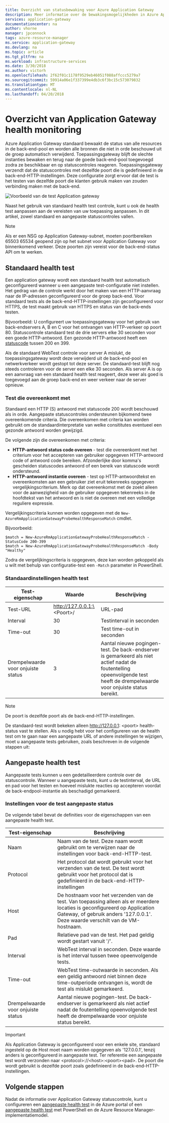 ```yaml
---
title: Overzicht van statusbewaking voor Azure Application Gateway
description: Meer informatie over de bewakingsmogelijkheden in Azure Application Gateway
services: application-gateway
documentationcenter: na
author: vhorne
manager: jpconnock
tags: azure-resource-manager
ms.service: application-gateway
ms.devlang: na
ms.topic: article
ms.tgt_pltfrm: na
ms.workload: infrastructure-services
ms.date: 3/30/2018
ms.author: victorh
ms.openlocfilehash: 2f62f01c1178f9529eb46051f088affccc5279a7
ms.sourcegitcommit: 59914a06e1f337399e4db3c6f3bc15c573079832
ms.translationtype: MT
ms.contentlocale: nl-NL
ms.lasthandoff: 04/20/2018
---
```

# <a name="application-gateway-health-monitoring-overview"></a>Overzicht van Application Gateway health monitoring

Azure Application Gateway standaard bewaakt de status van alle resources in de back-end-pool en worden alle bronnen die niet in orde beschouwd uit de groep automatisch verwijderd. Toepassingsgateway blijft de slechte instanties bewaken en terug naar de goede back-end-pool toegevoegd zodra ze beschikbaar en op statuscontroles reageren. Toepassingsgateway verzendt dat de statuscontroles met dezelfde poort die is gedefinieerd in de back-end-HTTP-instellingen. Deze configuratie zorgt ervoor dat de test is het testen van dezelfde poort die klanten gebruik maken van zouden verbinding maken met de back-end.

![Voorbeeld van de test Application gateway][1]

Naast het gebruik van standaard health test controle, kunt u ook de health test aanpassen aan de vereisten van uw toepassing aanpassen. In dit artikel, zowel standaard en aangepaste statuscontroles vallen.

> [!NOTE]
> Als er een NSG op Application Gateway-subnet, moeten poortbereiken 65503 65534 geopend zijn op het subnet voor Application Gateway voor binnenkomend verkeer. Deze poorten zijn vereist voor de back-end-status API om te werken.

## <a name="default-health-probe"></a>Standaard health test

Een application gateway wordt een standaard health test automatisch geconfigureerd wanneer u een aangepaste test-configuratie niet instellen. Het gedrag van de controle werkt door het maken van een HTTP-aanvraag naar de IP-adressen geconfigureerd voor de groep back-end. Voor standaard tests als de back-end-HTTP-instellingen zijn geconfigureerd voor HTTPS, de test maakt gebruik van HTTPS en status van de back-ends testen.

Bijvoorbeeld: U configureert uw toepassingsgateway voor het gebruik van back-endservers A, B en C voor het ontvangen van HTTP-verkeer op poort 80. Statuscontrole standaard test de drie servers elke 30 seconden voor een goede HTTP-antwoord. Een gezonde HTTP-antwoord heeft een [statuscode](https://msdn.microsoft.com/library/aa287675.aspx) tussen 200 en 399.

Als de standaard WebTest controle voor server A mislukt, de toepassingsgateway wordt deze verwijderd uit de back-end-pool en netwerkverkeer wordt gestopt tot deze server. De standaard-test blijft nog steeds controleren voor de server een elke 30 seconden. Als server A is op een aanvraag van een standaard health test reageert, deze weer als goed is toegevoegd aan de groep back-end en weer verkeer naar de server opnieuw.

### <a name="probe-matching"></a>Test die overeenkomt met

Standaard een HTTP (S) antwoord met statuscode 200 wordt beschouwd als in orde. Aangepaste statuscontroles ondersteunen bijkomend twee overeenkomende criteria. Die overeenkomen met criteria kan worden gebruikt om de standaardinterpretatie van welke consititutes eventueel een gezonde antwoord worden gewijzigd.

De volgende zijn die overeenkomen met criteria: 

- **HTTP-antwoord status code overeen** - test die overeenkomt met het criterium voor het accepteren van gebruiker opgegeven HTTP-antwoord code of antwoord code bereiken. Afzonderlijke door komma's gescheiden statuscodes antwoord of een bereik van statuscode wordt ondersteund.
- **HTTP-antwoord instantie overeen** - test op HTTP-antwoordtekst en overeenkomsten aan een gebruiker ziet eruit tekenreeks opgegeven vergelijkingscriterium. Merk op dat overeenkomst met de zoekt alleen voor de aanwezigheid van de gebruiker opgegeven tekenreeks in de hoofdtekst van het antwoord en is niet de overeen met een volledige reguliere expressie.

Vergelijkingscriteria kunnen worden opgegeven met de `New-AzureRmApplicationGatewayProbeHealthResponseMatch` cmdlet.

Bijvoorbeeld:

```
$match = New-AzureRmApplicationGatewayProbeHealthResponseMatch -StatusCode 200-399
$match = New-AzureRmApplicationGatewayProbeHealthResponseMatch -Body "Healthy"
```
Zodra de vergelijkingscriteria is opgegeven, deze kan worden gekoppeld als u wilt met behulp van configuratie-test een `-Match` parameter in PowerShell.

### <a name="default-health-probe-settings"></a>Standaardinstellingen health test

| Test-eigenschap | Waarde | Beschrijving |
| --- | --- | --- |
| Test-URL |http://127.0.0.1:\<Poort\>/ |URL-pad |
| Interval |30 |Testinterval in seconden |
| Time-out |30 |Test time-out in seconden |
| Drempelwaarde voor onjuiste status |3 |Aantal nieuwe pogingen-test. De back-endserver is gemarkeerd als niet actief nadat de foutentelling opeenvolgende test heeft de drempelwaarde voor onjuiste status bereikt. |

> [!NOTE]
> De poort is dezelfde poort als de back-end-HTTP-instellingen.

De standaard-test wordt bekeken alleen http://127.0.0.1: \<poort\> health-status vast te stellen. Als u nodig hebt voor het configureren van de health test om te gaan naar een aangepaste URL of andere instellingen te wijzigen, moet u aangepaste tests gebruiken, zoals beschreven in de volgende stappen uit:

## <a name="custom-health-probe"></a>Aangepaste health test

Aangepaste tests kunnen u een gedetailleerdere controle over de statuscontrole. Wanneer u aangepaste tests, kunt u de testinterval, de URL en pad voor het testen en hoeveel mislukte reacties op accepteren voordat de back-endpool-instantie als beschadigd gemarkeerd.

### <a name="custom-health-probe-settings"></a>Instellingen voor de test aangepaste status

De volgende tabel bevat de definities voor de eigenschappen van een aangepaste health test.

| Test-eigenschap | Beschrijving |
| --- | --- |
| Naam |Naam van de test. Deze naam wordt gebruikt om te verwijzen naar de instellingen voor back-end-HTTP-test. |
| Protocol |Het protocol dat wordt gebruikt voor het verzenden van de test. De test wordt gebruikt voor het protocol dat is gedefinieerd in de back-end-HTTP-instellingen |
| Host |De hostnaam voor het verzenden van de test. Van toepassing alleen als er meerdere locaties is geconfigureerd op Application Gateway, of gebruik anders '127.0.0.1'. Deze waarde verschilt van de VM-hostnaam. |
| Pad |Relatieve pad van de test. Het pad geldig wordt gestart vanuit '/'. |
| Interval |WebTest interval in seconden. Deze waarde is het interval tussen twee opeenvolgende tests. |
| Time-out |WebTest time-outwaarde in seconden. Als een geldig antwoord niet binnen deze time-outperiode ontvangen is, wordt de test als mislukt gemarkeerd.  |
| Drempelwaarde voor onjuiste status |Aantal nieuwe pogingen-test. De back-endserver is gemarkeerd als niet actief nadat de foutentelling opeenvolgende test heeft de drempelwaarde voor onjuiste status bereikt. |

> [!IMPORTANT]
> Als Application Gateway is geconfigureerd voor een enkele site, standaard ingesteld op de Host moet naam worden opgegeven als '127.0.0.1', tenzij anders is geconfigureerd in aangepaste test.
> Ter referentie een aangepaste test wordt verzonden naar \<protocol\>://\<host\>:\<poort\>\<pad\>. De poort die wordt gebruikt is dezelfde poort zoals gedefinieerd in de back-end-HTTP-instellingen.

## <a name="next-steps"></a>Volgende stappen
Nadat de informatie over Application Gateway statuscontrole, kunt u configureren een [aangepaste health test](application-gateway-create-probe-portal.md) in de Azure portal of een [aangepaste health test](application-gateway-create-probe-ps.md) met PowerShell en de Azure Resource Manager-implementatiemodel.

[1]: ./media/application-gateway-probe-overview/appgatewayprobe.png

